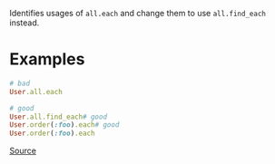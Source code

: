 
Identifies usages of `all.each` and
change them to use `all.find_each` instead.

# Examples

```ruby
# bad
User.all.each

# good
User.all.find_each# good
User.order(:foo).each# good
User.order(:foo).each
```

[Source](http://www.rubydoc.info/gems/rubocop/RuboCop/Cop/Rails/FindEach)